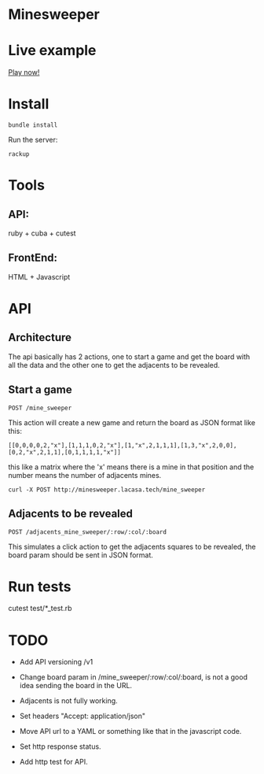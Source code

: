 Minesweeper
============

Live example
=============

[Play now!](http://minesweeper.lacasa.tech/play/)

Install
========

```bundle install```

Run the server:

```rackup```

Tools
======

API:
----

ruby + cuba + cutest

FrontEnd:
---------

HTML + Javascript

API
===

Architecture
-------------

The api basically has 2 actions, one to start a game and get the
board with all the data and the other one to get the adjacents to
be revealed.

Start a game
-------------

```POST /mine_sweeper```

This action will create a new game and return the board as JSON format
like this:

```[[0,0,0,0,2,"x"],[1,1,1,0,2,"x"],[1,"x",2,1,1,1],[1,3,"x",2,0,0],[0,2,"x",2,1,1],[0,1,1,1,1,"x"]]```

this like a matrix where the 'x' means there is a mine in that position and
the number means the number of adjacents mines.

```curl -X POST http://minesweeper.lacasa.tech/mine_sweeper```

Adjacents to be revealed
-------------------------

```POST /adjacents_mine_sweeper/:row/:col/:board```

This simulates a click action to get the adjacents squares to be revealed,
the board param should be sent in JSON format.

Run tests
=========

cutest test/*_test.rb

TODO
====

* Add API versioning /v1 

* Change board param in /mine_sweeper/:row/:col/:board, is not a good idea
  sending the board in the URL.

* Adjacents is not fully working.

* Set headers "Accept: application/json"

* Move API url to a YAML or something like that in the javascript code.

* Set http response status.

* Add http test for API.
